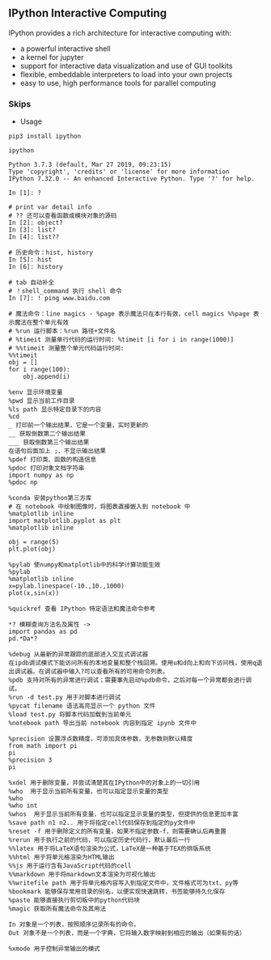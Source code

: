 IPython Interactive Computing
---

IPython provides a rich architecture for interactive computing with:

- a powerful interactive shell
- a kernel for jupyter
- support for interactive data visualization and use of GUI toolkits
- flexible, embeddable interpreters to load into your own projects
- easy to use, high performance tools for parallel computing

### Skips

- Usage

```shell
pip3 install ipython
```

```ipython
ipython

Python 3.7.3 (default, Mar 27 2019, 09:23:15)
Type 'copyright', 'credits' or 'license' for more information
IPython 7.32.0 -- An enhanced Interactive Python. Type '?' for help.

In [1]: ?

# print var detail info
# ?? 还可以查看函数或模块对象的源码
In [2]: object?
In [3]: list?
In [4]: list??

# 历史命令：hist, history
In [5]: hist
In [6]: history

# tab 自动补全
# ！shell_command 执行 shell 命令
In [7]: ! ping www.baidu.com

# 魔法命令：line magics - %page 表示魔法只在本行有效，cell magics %%page 表示魔法在整个单元有效
# %run 运行脚本：%run 路径+文件名
# %timeit 测量单行代码的运行时间: %timeit [i for i in range(1000)]
# %%timeit 测量整个单元代码运行时间: 
%%timeit
obj = []
for i range(100):
    obj.append(i)

%env 显示环境变量
%pwd 显示当前工作目录
%ls path 显示特定目录下的内容
%cd
_ 打印前一个输出结果，它是一个变量，实时更新的
__ 获取倒数第二个输出结果
___ 获取倒数第三个输出结果
在语句后面加上 ;，不显示输出结果
%pdef 打印类、函数的构造信息
%pdoc 打印对象文档字符串
import numpy as np
%pdoc np

%conda 安装python第三方库
# 在 notebook 中绘制图像时，将图表直接嵌入到 notebook 中
%matplotlib inline
import matplotlib.pyplot as plt
%matplotlib inline

obj = range(5)
plt.plot(obj)

%pylab 使numpy和matplotlib中的科学计算功能生效
%pylab
%matplotlib inline
x=pylab.linespace(-10.,10.,1000)
plot(x,sin(x))

%quickref 查看 IPython 特定语法和魔法命令参考

*? 模糊查询方法名及属性 -> 
import pandas as pd
pd.*Da*?

%debug 从最新的异常跟踪的底部进入交互式调试器
在ipdb调试模式下能访问所有的本地变量和整个栈回溯。使用u和d向上和向下访问栈，使用q退出调试器。在调试器中输入?可以查看所有的可用命令列表。
%pdb 支持对所有的异常进行调试；需要事先启动%pdb命令，之后对每一个异常都会进行调试。
%run -d test.py 用于对脚本进行调试
%pycat filename 语法高亮显示一个 python 文件
%load test.py 将脚本代码加载到当前单元
%notebook path 导出当前 notebook 内容到指定 ipynb 文件中

%precision 设置浮点数精度，可添加具体参数，无参数则默认精度
from math import pi
pi
%precision 3
pi

%xdel 用于删除变量，并尝试清楚其在IPython中的对象上的一切引用
%who  用于显示当前所有变量，也可以指定显示变量的类型
%who
%who int
%whos  用于显示当前所有变量，也可以指定显示变量的类型，但提供的信息更加丰富
%save path n1 n2.. 用于将指定cell代码保存到指定的py文件中
%reset -f 用于删除定义的所有变量，如果不指定参数-f，则需要确认后再重置
%rerun 用于执行之前的代码，可以指定历史代码行，默认最后一行
%%latex 用于将LaTeX语句渲染为公式，LaTeX是一种基于ΤΕΧ的排版系统
%%html 用于将单元格渲染为HTML输出
%%js 用于运行含有JavaScript代码的cell
%%markdown 用于将markdown文本渲染为可视化输出
%%writefile path 用于将单元格内容写入到指定文件中，文件格式可为txt、py等
%bookmark 能够保存常用目录的别名，以便实现快速跳转，书签能够持久化保存
%paste 能够直接执行剪切板中的python代码块
%magic 获取所有魔法命令及其用法

In 对象是一个列表，按照顺序记录所有的命令。
Out 对象不是一个列表，而是一个字典，它将输入数字映射到相应的输出（如果有的话）

%xmode 用于控制异常输出的模式
```

[0]: https://ipython.org/index.html "IPython 官网"
[1]: https://pypi.org/project/ipython/#history "the release history for ipython"